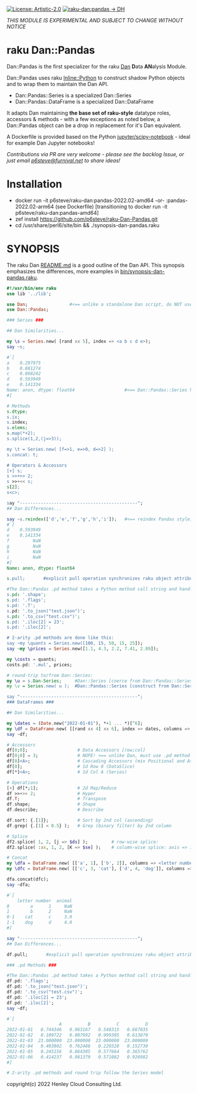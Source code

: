 [![License: Artistic-2.0](https://img.shields.io/badge/License-Artistic%202.0-0298c3.svg)](https://opensource.org/licenses/Artistic-2.0)
[![raku-dan:pandas -> DH](https://github.com/p6steve/raku-Dan-Pandas/actions/workflows/pandas-weekly.yaml/badge.svg)](https://github.com/p6steve/raku-Dan-Pandas/actions/workflows/pandas-weekly.yaml)

*THIS MODULE IS EXPERIMENTAL AND SUBJECT TO CHANGE WITHOUT NOTICE*

# raku Dan::Pandas
Dan::Pandas is the first specializer for the raku [Dan](https://github.com/p6steve/raku-Dan) **D**ata **AN**alysis Module.

Dan::Pandas uses raku [Inline::Python](https://raku.land/cpan:NINE/Inline::Python) to construct shadow Python objects and to wrap them to maintain the Dan API.
- Dan::Pandas::Series is a specialized Dan::Series
- Dan::Pandas::DataFrame is a specialized Dan::DataFrame

It adapts Dan maintaining **the base set of raku-style** datatype roles, accessors & methods - with a few exceptions as noted below, a Dan::Pandas object can be a drop in replacement for it's Dan equivalent.

A Dockerfile is provided based on the Python [jupyter/scipy-notebook](https://jupyter-docker-stacks.readthedocs.io/en/latest/using/selecting.html#jupyter-scipy-notebook) - ideal for example Dan Jupyter notebooks!

_Contributions via PR are very welcome - please see the backlog Issue, or just email p6steve@furnival.net to share ideas!_

# Installation
- docker run -it p6steve/raku-dan:pandas-2022.02-amd64 -or- :pandas-2022.02-arm64 (see Dockerfile)
  [transitioning to docker run -it p6steve/raku-dan:pandas-amd64]
- zef install https://github.com/p6steve/raku-Dan-Pandas.git
- cd /usr/share/perl6/site/bin && ./synopsis-dan-pandas.raku

# SYNOPSIS
The raku Dan [README.md](https://github.com/p6steve/raku-Dan/blob/main/README.md) is a good outline of the Dan API. This synopsis emphasizes the differences, more examples in [bin/synopsis-dan-pandas.raku](https://github.com/p6steve/raku-Dan/blob/main/bin/synopsis-dan-pandas.raku).
```raku
#!/usr/bin/env raku
use lib '../lib';

use Dan;                #<== unlike a standalone Dan script, do NOT use the :ALL selector here
use Dan::Pandas;

### Series ###

## Dan Similarities...

my \s = Series.new( [rand xx 5], index => <a b c d e>);
say ~s;

#`[
a    0.297975
b    0.881274
c    0.868242
d    0.593949
e    0.141334
Name: anon, dtype: float64                   #<== Dan::Pandas::Series has a Python numpy dtype
#]

# Methods
s.dtype;
s.ix;
s.index;
s.elems;
s.map(*+2);
s.splice(1,2,(j=>3));

my \t = Series.new( [f=>1, e=>0, d=>2] );
s.concat: t;

# Operators & Accessors
[+] s;  
s >>+>> 2; 
s >>+<< s; 
s[2];
s<c>;

say "---------------------------------------------";
## Dan Differences...

say ~s.reindex(['d','e','f','g','h','i']);   #<== reindex Pandas style, padding NaN
#`[
d    0.593949
e    0.141334
f         NaN
g         NaN
h         NaN
i         NaN
#]
Name: anon, dtype: float64

s.pull;       #explicit pull operation synchronizes raku object attributes to shadow Python values (@.data, %.index, %.columns)

#The Dan::Pandas .pd method takes a Python method call string and handles it from raku:
s.pd: '.shape';
s.pd: '.flags';
s.pd: '.T';
s.pd: '.to_json("test.json")';
s.pd: '.to_csv("test.csv")';
s.pd: '.iloc[2] = 23';
s.pd: '.iloc[2]';

# 2-arity .pd methods are done like this:
say ~my \quants = Series.new([100, 15, 50, 15, 25]);
say ~my \prices = Series.new([1.1, 4.3, 2.2, 7.41, 2.89]); 

my \costs = quants; 
costs.pd: '.mul', prices; 

# round-trip to/from Dan::Series:
my \u = s.Dan-Series;     #Dan::Series [coerce from Dan::Pandas::Series]
my \v = Series.new( u );  #Dan::Pandas::Series [construct from Dan::Series]

say "---------------------------------------------";
### DataFrames ###

## Dan Similarities...

my \dates = (Date.new("2022-01-01"), *+1 ... *)[^6];
my \df = DataFrame.new( [[rand xx 4] xx 6], index => dates, columns => <A B C D> );
say ~df;

# Accessors
df[0;0];                   # Data Accessors [row;col]
df[0;0] = 3;               # NOPE! <== unlike Dan, must use .pd method to set values, then optionally .pull
df[0]<A>;                  # Cascading Accessors (mix Positional and Associative)
df[0];                     # 1d Row 0 (DataSlice)
df[*]<A>;                  # 1d Col A (Series)

# Operations
[+] df[*;1];               # 2d Map/Reduce
df >>+>> 2;                # Hyper
df.T;                      # Transpose
df.shape;                  # Shape
df.describe;               # Describe

df.sort: {.[1]};           # Sort by 2nd col (ascending)
df.grep( {.[1] < 0.5} );   # Grep (binary filter) by 2nd column

# Splice
df2.splice( 1, 2, [j => $ds] );         # row-wise splice:
df2.splice( :ax, 1, 2, [K => $se] );    # column-wise splice: axis => 1

# Concat
my \dfa = DataFrame.new( [['a', 1], ['b', 2]], columns => <letter number> ); 
my \dfc = DataFrame.new( [['c', 3, 'cat'], ['d', 4, 'dog']], columns => <animal letter number> ); 

dfa.concat(dfc);
say ~dfa;

#`[
    letter number  animal
0        a      1     NaN
1        b      2     NaN
0⋅1    cat      c     3.0
1⋅1    dog      d     4.0
#]

say "---------------------------------------------";
## Dan Differences...

df.pull;       #explicit pull operation synchronizes raku object attributes to shadow Python values (@.data, %.index, %.columns)

### .pd Methods ###

#The Dan::Pandas .pd method takes a Python method call string and handles it from raku:
df.pd: '.flags';
df.pd: '.to_json("test.json")';
df.pd: '.to_csv("test.csv")';
df.pd: '.iloc[2] = 23';
df.pd: '.iloc[2]';
say ~df;

#`[
                    A          B          C          D
2022-01-01   0.744346   0.963167   0.548315   0.667035
2022-01-02   0.109722   0.007992   0.999305   0.613870
2022-01-03  23.000000  23.000000  23.000000  23.000000
2022-01-04   0.403802   0.762486   0.220328   0.152730
2022-01-05   0.245156   0.864305   0.577664   0.365762
2022-01-06   0.414237   0.981379   0.571082   0.926982
#]

# 2-arity .pd methods and round trip follow the Series model
```

copyright(c) 2022 Henley Cloud Consulting Ltd.
